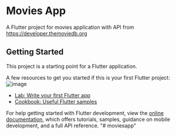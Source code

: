 
# Movies App

A Flutter project for movies application with API from https://developer.themoviedb.org

## Getting Started

This project is a starting point for a Flutter application.

A few resources to get you started if this is your first Flutter project:
![image](https://github.com/alifpandanhifebrio/moviesapp/assets/114644776/1e353bfb-ee76-49bf-859b-74239f59bae4)


- [Lab: Write your first Flutter app](https://docs.flutter.dev/get-started/codelab)
- [Cookbook: Useful Flutter samples](https://docs.flutter.dev/cookbook)

For help getting started with Flutter development, view the
[online documentation](https://docs.flutter.dev/), which offers tutorials,
samples, guidance on mobile development, and a full API reference.
"# moviesapp" 
